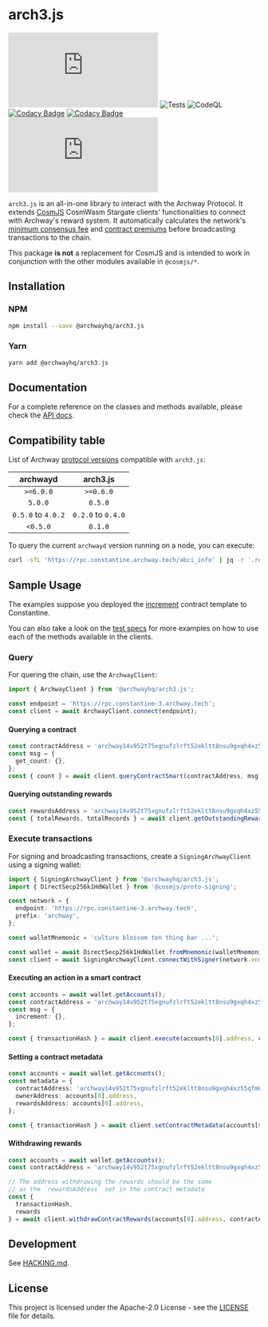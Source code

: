 # arch3.js

[![npm (scoped)](https://img.shields.io/npm/v/@archwayhq/arch3.js)](https://www.npmjs.com/package/@archwayhq/arch3.js) ![Tests](https://github.com/archway-network/arch3.js/actions/workflows/test.yml/badge.svg) ![CodeQL](https://github.com/archway-network/arch3.js/actions/workflows/codeql.yml/badge.svg) [![Codacy Badge](https://app.codacy.com/project/badge/Grade/a7e14bcdf8c742f590395fbd4679cae5)](https://app.codacy.com/gh/archway-network/arch3.js/dashboard?utm_source=gh&utm_medium=referral&utm_content=&utm_campaign=Badge_grade) [![Codacy Badge](https://app.codacy.com/project/badge/Coverage/a7e14bcdf8c742f590395fbd4679cae5)](https://app.codacy.com/gh/archway-network/arch3.js/dashboard?utm_source=gh&utm_medium=referral&utm_content=&utm_campaign=Badge_coverage) [![License](https://img.shields.io/github/license/archway-network/arch3.js?label=License&logo=opensourceinitiative&logoColor=white&color=informational)](https://opensource.org/licenses/Apache-2.0)

`arch3.js` is an all-in-one library to interact with the Archway Protocol. It extends [CosmJS](https://github.com/cosmos/cosmjs) CosmWasm Stargate clients' functionalities to connect with Archway's reward system. It automatically calculates the network's [minimum consensus fee](https://github.com/archway-network/archway/tree/main/x/rewards/spec#minimum-consensus-fee) and [contract premiums](https://github.com/archway-network/archway/tree/main/x/rewards/spec#contract-flat-fee) before broadcasting transactions to the chain.

This package **is not** a replacement for CosmJS and is intended to work in conjunction with the other modules available in `@cosmjs/*`.

## Installation

### NPM

```sh
npm install --save @archwayhq/arch3.js
```

### Yarn

```sh
yarn add @archwayhq/arch3.js
```

## Documentation

For a complete reference on the classes and methods available, please check the [API docs](https://archway-network.github.io/arch3.js).

## Compatibility table

List of Archway [protocol versions](https://github.com/archway-network/archway/releases) compatible with `arch3.js`:

|      archwayd      |      arch3.js      |
| :----------------: | :----------------: |
|     `>=6.0.0`      |     `>=0.6.0`      |
|      `5.0.0`       |      `0.5.0`       |
| `0.5.0` to `4.0.2` | `0.2.0` to `0.4.0` |
|      `<0.5.0`      |      `0.1.0`       |

To query the current `archwayd` version running on a node, you can execute:

```sh
curl -sfL 'https://rpc.constantine.archway.tech/abci_info' | jq -r '.result.response.version'
```

## Sample Usage

The examples suppose you deployed the [increment](https://github.com/archway-network/archway-templates/tree/caaa5ef/increment) contract template to Constantine.

You can also take a look on the [test specs](https://github.com/archway-network/arch3.js/tree/main/packages/arch3-core/src) for more examples on how to use each of the methods available in the clients.

### Query

For quering the chain, use the `ArchwayClient`:

```typescript
import { ArchwayClient } from '@archwayhq/arch3.js';

const endpoint = 'https://rpc.constantine-3.archway.tech';
const client = await ArchwayClient.connect(endpoint);
```

#### Querying a contract

```typescript
const contractAddress = 'archway14v952t75xgnufzlrft52ekltt8nsu9gxqh4xz55qfm6wqslc0spqspc5lm';
const msg = {
  get_count: {},
};
const { count } = await client.queryContractSmart(contractAddress, msg);
```

#### Querying outstanding rewards

```typescript
const rewardsAddress = 'archway14v952t75xgnufzlrft52ekltt8nsu9gxqh4xz55qfm6wqslc0spqspc5lm';
const { totalRewards, totalRecords } = await client.getOutstandingRewards(aliceAddress);
```

### Execute transactions

For signing and broadcasting transactions, create a `SigningArchwayClient` using a signing wallet:

```typescript
import { SigningArchwayClient } from '@archwayhq/arch3.js';
import { DirectSecp256k1HdWallet } from '@cosmjs/proto-signing';

const network = {
  endpoint: 'https://rpc.constantine-3.archway.tech',
  prefix: 'archway',
};

const walletMnemonic = 'culture blossom ten thing bar ...';

const wallet = await DirectSecp256k1HdWallet.fromMnemonic(walletMnemonic, { prefix: network.prefix });
const client = await SigningArchwayClient.connectWithSigner(network.endpoint, wallet);
```

#### Executing an action in a smart contract

```typescript
const accounts = await wallet.getAccounts();
const contractAddress = 'archway14v952t75xgnufzlrft52ekltt8nsu9gxqh4xz55qfm6wqslc0spqspc5lm';
const msg = {
  increment: {},
};

const { transactionHash } = await client.execute(accounts[0].address, contractAddress, msg, 'auto');
```

#### Setting a contract metadata

```typescript
const accounts = await wallet.getAccounts();
const metadata = {
  contractAddress: 'archway14v952t75xgnufzlrft52ekltt8nsu9gxqh4xz55qfm6wqslc0spqspc5lm',
  ownerAddress: accounts[0].address,
  rewardsAddress: accounts[0].address,
};

const { transactionHash } = await client.setContractMetadata(accounts[0].address, metadata, 'auto');
```

#### Withdrawing rewards

```typescript
const accounts = await wallet.getAccounts();
const contractAddress = 'archway14v952t75xgnufzlrft52ekltt8nsu9gxqh4xz55qfm6wqslc0spqspc5lm';

// The address withdrawing the rewards should be the same
// as the `rewardsAddress` set in the contract metadata
const {
  transactionHash,
  rewards
} = await client.withdrawContractRewards(accounts[0].address, contractAddress, msg, 'auto');
```

## Development

See [HACKING.md](https://github.com/archway-network/arch3.js/blob/main/HACKING.md).

## License

This project is licensed under the Apache-2.0 License - see the [LICENSE](https://github.com/archway-network/arch3.js/blob/main/LICENSE) file for details.
